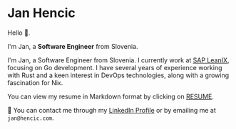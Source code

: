 Jan Hencic
==========

Hello 👋.

I'm Jan, a **Software Engineer** from Slovenia.

I'm Jan, a Software Engineer from Slovenia.
I currently work at [SAP LeanIX](leanix.net), focusing on Go development. I have several
years of experience working with Rust and a keen interest in DevOps
technologies, along with a growing fascination for Nix.

You can view my resume in Markdown format by clicking on [RESUME](./RESUME.md).

💬 You can contact me through my [LinkedIn
Profile](https://www.linkedin.com/in/jannh/) or by emailing me at
`jan@hencic.com`.
